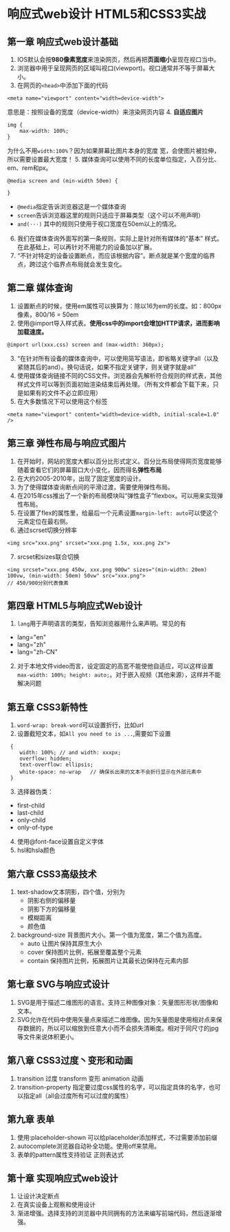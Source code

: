 # 响应式web设计 HTML5和CSS3实战
## 第一章 响应式web设计基础
1. IOS默认会按**980像素宽度**来渲染网页，然后再把**页面缩小**呈现在视口当中。
2. 浏览器中用于呈现网页的区域叫视口(viewport)。视口通常并不等于屏幕大小。
3. 在网页的`<head>`中添加下面的代码
```
<meta name="viewport" content="width=device-width">
```
意思是：按照设备的宽度（device-width）来渲染网页内容
4. **自适应图片**
```
img {
    max-width: 100%;
}
```
为什么不用`width:100%`？因为如果屏幕比图片本身的宽度 宽，会使图片被拉伸，所以需要设置最大宽度！
5. 媒体查询可以使用不同的长度单位指定，入百分比、em、rem和px。
```
@media screen and (min-width 50em) {
    
}
```

* `@media`指定告诉浏览器这是一个媒体查询
* `screen`告诉浏览器这里的规则只适应于屏幕类型（这个可以不用声明）
* `and(···)` 其中的规则只使用于视口宽度在50em以上的情况。
6. 我们在媒体查询外面写的第一条规则，实际上是针对所有媒体的“基本” 样式。在此基础上，可以再针对不用能力的设备加以扩展。
7. “不针对特定的设备设置断点，而应该根据内容”。断点就是某个宽度的临界点，跨过这个临界点布局就会发生变化。

## 第二章 媒体查询
1. 设置断点的时候，使用em属性可以换算为：除以16为em的长度。如：800px像素，800/16 = 50em
2. 使用@import导入样式表。**使用css中的import会增加HTTP请求，进而影响加载速度。**
```
@import url(xxx.css) screen and (max-width: 360px);
```
3. “在针对所有设备的媒体查询中，可以使用简写语法，即省略关键字all（以及紧随其后的and）。换句话说，如果不指定关键字，则关键字就是all”
4. 使用媒体查询链接不同的CSS文件。浏览器会先解析符合规则的样式表，其他样式文件可以等到页面初始渲染结束后再处理。（所有文件都会下载下来，只是如果有的文件不必立即应用）
5. 在大多数情况下可以使用这个标签
```
<meta name="viewport" content="width=device-width, initial-scale=1.0" />
```

## 第三章 弹性布局与响应式图片
1. 在开始时，网站的宽度大都以百分比形式定义。百分比布局使得网页宽度能够随着查看它们的屏幕窗口大小变化，因而得名**弹性布局**
2. 在大约2005-2010年，出现了固定宽度的设计。
3. 为了使得媒体查询断点间的平滑过渡，需要使用弹性布局。
4. 在2015年css推出了一个新的布局模块叫“弹性盒子”flexbox。可以用来实现弹性布局。
5. 在设置了flex的属性里，给最后一个元素设置`margin-left: auto`可以使这个元素定位在最右侧。
6. 通过scrset切换分辨率
```
<img src="xxx.png" srcset="xxx.png 1.5x, xxx.png 2x">
```
7. srcset和sizes联合切换
```
<img srcset="xxx.png 450w, xxx.png 900w" sizes="(min-width: 20em) 100vw, (min-width: 50em) 50vw" src="xxx.png">
// 450/900分别代表像素
```

## 第四章 HTML5与响应式Web设计
1. `lang`用于声明语言的类型，告知浏览器用什么来声明。常见的有
* lang="en"
* lang="zh"
* lang="zh-CN"
2. 对于本地文件video而言，设定固定的高宽不能使他自适应，可以这样设置`max-width: 100%; height: auto;`。对于嵌入视频（其他来源），这样并不能解决问题

## 第五章 CSS3新特性
1.  `word-wrap: break-word`可以设置折行，比如url
2. 设置截短文本，如`All you need to is ...`,需要如下设置
```
 {
    width: 100%; // and width: xxxpx; 
    overflow: hidden;                 
    text-overflow: ellipsis;      
    white-space: no-wrap   // 确保长出来的文本不会折行显示在外部元素中
 }
 ```
 3. 选择器伪类：
 * first-child
 * last-child
 * only-child
 * only-of-type
 4. 使用@font-face设置自定义字体
 5. hsl和hsla颜色
 
## 第六章 CSS3高级技术
1. text-shadow文本阴影，四个值，分别为
    * 阴影右侧的偏移量
    * 阴影下方的偏移量
    * 模糊距离
    * 颜色值
2. background-size 背景图片大小。第一个值为宽度，第二个值为高度。
    * auto 让图片保持其原生大小
    * cover 保持图片比例，拓展至覆盖整个元素
    * contain 保持图片比例，拓展图片让其最长边保持在元素内部

## 第七章 SVG与响应式设计
1. SVG是用于描述二维图形的语言。支持三种图像对象：矢量图形形状/图像和文本。
2. SVG允许在代码中使用矢量点来描述二维图像。因为矢量图是使用相对点来保存数据的，所以可以缩放到任意大小而不会损失清晰度。相对于同尺寸的jpg等文件来说体积更小。

## 第八章 CSS3过度丶变形和动画
1. transition 过度 transform 变形 animation 动画
2. transition-property 指定要过度css属性的名字，可以指定具体的名字，也可以指定all（all会过度所有可以过度的属性）
 
## 第九章 表单
1. 使用:placeholder-shown 可以给placeholder添加样式，不过需要添加前缀
2. autocomplete浏览器自动补全功能。使用off来禁用。
3. 表单的pattern属性支持验证 正则表达式


## 第十章 实现响应式web设计
1. 让设计决定断点
2. 在真实设备上观察和使用设计
3. 渐进增强。选择支持的浏览器中共同拥有的方法来编写前端代码，然后逐渐增强。